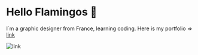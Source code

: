 # Hello Flamingos 👋

I´m a graphic designer from France, learning coding.
Here is my portfolio => [link](https://www.grandprock.com)

![link](https://freight.cargo.site/w/723/q/94/i/ed64e7f6d5be100337a02cc28649c6f56992dd1b617b21f67cd569f952837d71/logo-04-2.png)

<!--
**KevinBlbd/KevinBlbd** is a ✨ _special_ ✨ repository because its `README.md` (this file) appears on your GitHub profile.

Here are some ideas to get you started:

- 🔭 I’m currently working on ...
- 🌱 I’m currently learning ...
- 👯 I’m looking to collaborate on ...
- 🤔 I’m looking for help with ...
- 💬 Ask me about ...
- 📫 How to reach me: ...
- 😄 Pronouns: ...
- ⚡ Fun fact: ...
-->
